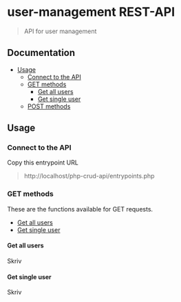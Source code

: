 # user-management REST-API
> API for user management

## Documentation
* [Usage](#Usage)
	- [Connect to the API](#connect-to-the-api)
	- [GET methods](#get-methods)
		- [Get all users](#get-all-users)
		- [Get single user](#get-single-user)
	- [POST methods](#post-methods)
	
 
## Usage
### Connect to the API
Copy this entrypoint URL
> http://localhost/php-crud-api/entrypoints.php

### GET methods
These are the functions available for GET requests.
* [Get all users](#get-all-users)
* [Get single user](#get-single-user)

#### Get all users
Skriv

#### Get single user
Skriv
